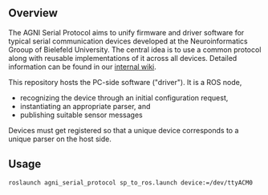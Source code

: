 ## Overview

The AGNI Serial Protocol aims to unify firmware and driver software for typical serial communication devices developed at the Neuroinformatics Grooup of Bielefeld University.
The central idea is to use a common protocol along with reusable implementations of it across all devices.
Detailed information can be found in our [internal wiki](https://projects.cit-ec.uni-bielefeld.de/projects/agni-grasplab/wiki/Serial_Protocol_Devices).

This repository hosts the PC-side software ("driver"). It is a ROS node,
- recognizing the device through an initial configuration request, 
- instantiating an appropriate parser, and 
- publishing suitable sensor messages

Devices must get registered so that a unique device corresponds to a unique parser on the host side.

## Usage

`roslaunch agni_serial_protocol sp_to_ros.launch device:=/dev/ttyACM0`

